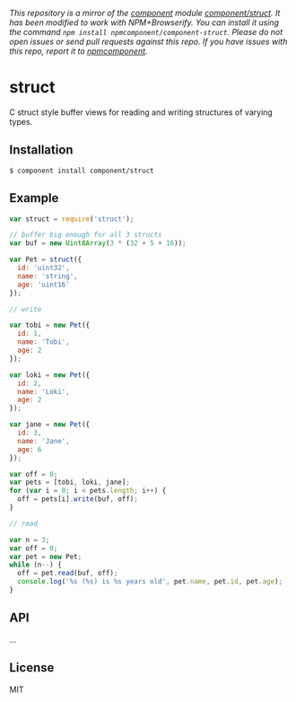 *This repository is a mirror of the [component](http://component.io) module [component/struct](http://github.com/component/struct). It has been modified to work with NPM+Browserify. You can install it using the command `npm install npmcomponent/component-struct`. Please do not open issues or send pull requests against this repo. If you have issues with this repo, report it to [npmcomponent](https://github.com/airportyh/npmcomponent).*

# struct

  C struct style buffer views for reading and writing structures of varying types.

## Installation

    $ component install component/struct

## Example

```js
var struct = require('struct');

// buffer big enough for all 3 structs
var buf = new Uint8Array(3 * (32 + 5 + 16));

var Pet = struct({
  id: 'uint32',
  name: 'string',
  age: 'uint16'
});

// write

var tobi = new Pet({
  id: 1,
  name: 'Tobi',
  age: 2
});

var loki = new Pet({
  id: 2,
  name: 'Loki',
  age: 2
});

var jane = new Pet({
  id: 3,
  name: 'Jane',
  age: 6
});

var off = 0;
var pets = [tobi, loki, jane];
for (var i = 0; i < pets.length; i++) {
  off = pets[i].write(buf, off);
}

// read

var n = 3;
var off = 0;
var pet = new Pet;
while (n--) {
  off = pet.read(buf, off);
  console.log('%s (%s) is %s years old', pet.name, pet.id, pet.age);
}
```

## API

  ...

## License

  MIT
